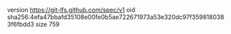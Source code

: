 version https://git-lfs.github.com/spec/v1
oid sha256:4efa47bbafd35108e00fe0b5ae722671973a53e320dc97f3598180383f6fbdd3
size 759
